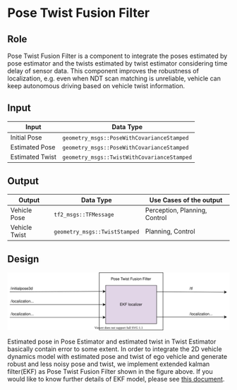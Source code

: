 Pose Twist Fusion Filter
========================

## Role

Pose Twist Fusion Filter is a component to integrate the poses estimated by pose estimator and the twists estimated by twist estimator considering time delay of sensor data. This component improves the robustness of localization, e.g. even when NDT scan matching is unreliable, vehicle can keep autonomous driving based on vehicle twist information.

## Input

| Input           | Data Type                                   |
| --------------- | ------------------------------------------- |
| Initial Pose    | `geometry_msgs::PoseWithCovarianceStamped`  |
| Estimated Pose  | `geometry_msgs::PoseWithCovarianceStamped`  |
| Estimated Twist | `geometry_msgs::TwistWithCovarianceStamped` |

## Output

| Output        | Data Type                     | Use Cases of the output       |
| ------------- | ----------------------------- | ----------------------------- |
| Vehicle Pose  | `tf2_msgs::TFMessage`         | Perception, Planning, Control |
| Vehicle Twist | `geometry_msgs::TwistStamped` | Planning, Control             |

## Design

![Pose_Twist_Fusion_Filter](image/PoseTwistFusionFilter.svg)

Estimated pose in Pose Estimator and estimated twist in Twist Estimator basically contain error to some extent.
In order to integrate the 2D vehicle dynamics model with estimated pose and twist of ego vehicle and generate robust and less noisy pose and twist, we implement extended kalman filter(EKF) as Pose Twist Fusion Filter shown in the figure above.
If you would like to know further details of EKF model, please see [this document](/src/localization/pose_twist_fusion_filter/ekf_localizer/README.md).
